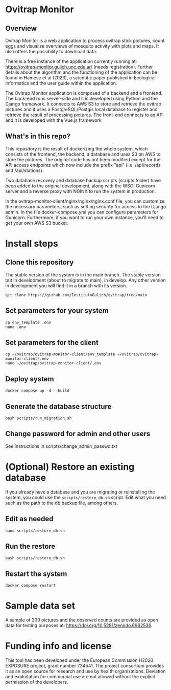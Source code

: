 # Ovitrap Monitor


## Overview

Ovitrap Monitor is a web application to process ovitrap stick pictures, count eggs and visualize overviews of mosquito activity with plots and maps. It also offers the possibility to download data.

There is a free instance of the application currently running at: https://ovitrap-monitor.gulich.unc.edu.ar/ (needs registration). Further details about the algorithm and the functioning of the application can be found in Hamese et al (2023), a scientific paper published in Ecological Informatics and the user guide within the application. 

The Ovitrap Monitor application is composed of a backend and a frontend. The back-end runs server-side and it is developed using Python and the Django framework. It connects to AWS S3 to store and retrieve the ovitrap pictures and it uses a PostgreSQL/Postgis local database to register and retrieve the result of  processing pictures. The front-end connects to an API and it is developed with the Vue.js framework. 

## What's in this repo?

This repository is the result of dockerizing the whole system, which consists of the frontend, the backend, a database and uses S3 on AWS to store the pictures. The original code has not been modified except for the API access endpoints which now include the prefix "api" (i.e. /api/records and /api/stations).

Two database recovery and database backup scripts (scripts folder) have been added to the original development, along with the WSGI Gunicorn server and a reverse proxy with NGINX to run the system in production.

In the ovitrap-monitor-client/nginx/nginx/nginx.conf file, you can customize the necessary parameters, such as setting security for access to the Django admin. In the file docker-compose.yml you can configure parameters for Gunicorn. Furthermore, if you want to run your own instance, you'll need to get your own AWS S3 bucket.

# Install steps

## Clone this repository

The stable version of the system is in the main branch. The stable version but in development (about to migrate to main), in develop. 
Any other version in development you will find it in a branch with its version.

```
git clone https://github.com/InstitutoGulich/ovitrap/tree/main
```

## Set parameters for your system
```
cp env_template .env
nano .env
```

## Set parameters for the client
```
cp ~/ovitrap/ovitrap-monitor-client/env_template ~/ovitrap/ovitrap-monitor-client/.env
nano ~/ovitrap/ovitrap-monitor-client/.env
```

## Deploy system
```
docker compose up -d --build
```

## Generate the database structure
```
bash scripts/run_migration.sh
```

## Change password for admin and other users
See instructions in scripts/change_admin_passwd.txt

# (Optional) Restore an existing database
If you already have a database and you are migrating or reinstalling the system, you could use the `scripts/restore_db.sh` script. Edit what you need such as the path 
to the db backup file, among others.

## Edit as needed
```
nano scripts/restore_db.sh
```

## Run the restore
```
bash scripts/restore_db.sh
```

## Restart the system
```
docker compose restart
```

# Sample data set
A sample of 300 pictures and the observed counts are provided as open data for testing purposes at: https://doi.org/10.5281/zenodo.6962536.

# Funding info and license
This tool has been developed under the European Commission H2020 EXPOSURE project, grant number 734541. The project consortium provides it as an open source for research and use by health organizations. Deviation and exploitation for commercial use are not allowed without the explicit permission of the developers.
